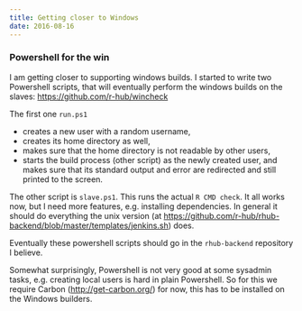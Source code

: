 ```yaml
---
title: Getting closer to Windows
date: 2016-08-16
---
```


### Powershell for the win

I am getting closer to supporting windows builds. I started to write two Powershell scripts, that will eventually perform the windows builds on the slaves: https://github.com/r-hub/wincheck

The first one `run.ps1`
* creates a new user with a random username,
* creates its home directory as well,
* makes sure that the home directory is not readable by other users,
* starts the build process (other script) as the newly created user, and makes sure that its standard output and error are redirected and still printed to the screen.

The other script is `slave.ps1`. This runs the actual `R CMD check`. It all works now, but I need more features, e.g. installing dependencies. In general it should do everything the unix version (at https://github.com/r-hub/rhub-backend/blob/master/templates/jenkins.sh) does.

Eventually these powershell scripts should go in the `rhub-backend` repository I believe.

Somewhat surprisingly, Powershell is not very good at some sysadmin tasks, e.g. creating local users is hard in plain Powershell. So for this we require Carbon (http://get-carbon.org/) for now, this has to be installed on the Windows builders.
